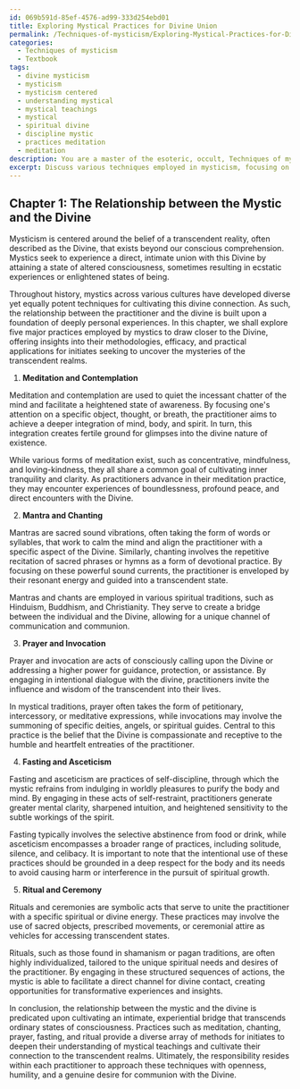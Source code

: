 ```yaml
---
id: 069b591d-85ef-4576-ad99-333d254ebd01
title: Exploring Mystical Practices for Divine Union
permalink: /Techniques-of-mysticism/Exploring-Mystical-Practices-for-Divine-Union/
categories:
  - Techniques of mysticism
  - Textbook
tags:
  - divine mysticism
  - mysticism
  - mysticism centered
  - understanding mystical
  - mystical teachings
  - mystical
  - spiritual divine
  - discipline mystic
  - practices meditation
  - meditation
description: You are a master of the esoteric, occult, Techniques of mysticism and education, you have written many textbooks on the subject in ways that provide students with rich and deep understanding of the subject. You are being asked to write textbook-like sections on a topic and you do it with full context, explainability, and reliability in accuracy to the true facts of the topic at hand, in a textbook style that a student would easily be able to learn from, in a rich, engaging, and contextual way. Always include relevant context (such as formulas and history), related concepts, and in a way that someone can gain deep insights from.
excerpt: Discuss various techniques employed in mysticism, focusing on the relationship between the practitioner and the divine. Include at least five practices commonly used by mystics to attain transcendent states and elaborate on the efficacy and methodology of each technique. Ensure that the information is structured in a manner conducive to teaching initiates who wish to deepen their understanding and insights related to mystical practices.
---
```

## Chapter 1: The Relationship between the Mystic and the Divine

Mysticism is centered around the belief of a transcendent reality, often described as the Divine, that exists beyond our conscious comprehension. Mystics seek to experience a direct, intimate union with this Divine by attaining a state of altered consciousness, sometimes resulting in ecstatic experiences or enlightened states of being.

Throughout history, mystics across various cultures have developed diverse yet equally potent techniques for cultivating this divine connection. As such, the relationship between the practitioner and the divine is built upon a foundation of deeply personal experiences. In this chapter, we shall explore five major practices employed by mystics to draw closer to the Divine, offering insights into their methodologies, efficacy, and practical applications for initiates seeking to uncover the mysteries of the transcendent realms.

1. **Meditation and Contemplation**

Meditation and contemplation are used to quiet the incessant chatter of the mind and facilitate a heightened state of awareness. By focusing one's attention on a specific object, thought, or breath, the practitioner aims to achieve a deeper integration of mind, body, and spirit. In turn, this integration creates fertile ground for glimpses into the divine nature of existence.

While various forms of meditation exist, such as concentrative, mindfulness, and loving-kindness, they all share a common goal of cultivating inner tranquility and clarity. As practitioners advance in their meditation practice, they may encounter experiences of boundlessness, profound peace, and direct encounters with the Divine.

2. **Mantra and Chanting**

Mantras are sacred sound vibrations, often taking the form of words or syllables, that work to calm the mind and align the practitioner with a specific aspect of the Divine. Similarly, chanting involves the repetitive recitation of sacred phrases or hymns as a form of devotional practice. By focusing on these powerful sound currents, the practitioner is enveloped by their resonant energy and guided into a transcendent state.

Mantras and chants are employed in various spiritual traditions, such as Hinduism, Buddhism, and Christianity. They serve to create a bridge between the individual and the Divine, allowing for a unique channel of communication and communion.

3. **Prayer and Invocation**

Prayer and invocation are acts of consciously calling upon the Divine or addressing a higher power for guidance, protection, or assistance. By engaging in intentional dialogue with the divine, practitioners invite the influence and wisdom of the transcendent into their lives.

In mystical traditions, prayer often takes the form of petitionary, intercessory, or meditative expressions, while invocations may involve the summoning of specific deities, angels, or spiritual guides. Central to this practice is the belief that the Divine is compassionate and receptive to the humble and heartfelt entreaties of the practitioner.

4. **Fasting and Asceticism**

Fasting and asceticism are practices of self-discipline, through which the mystic refrains from indulging in worldly pleasures to purify the body and mind. By engaging in these acts of self-restraint, practitioners generate greater mental clarity, sharpened intuition, and heightened sensitivity to the subtle workings of the spirit.

Fasting typically involves the selective abstinence from food or drink, while asceticism encompasses a broader range of practices, including solitude, silence, and celibacy. It is important to note that the intentional use of these practices should be grounded in a deep respect for the body and its needs to avoid causing harm or interference in the pursuit of spiritual growth.

5. **Ritual and Ceremony**

Rituals and ceremonies are symbolic acts that serve to unite the practitioner with a specific spiritual or divine energy. These practices may involve the use of sacred objects, prescribed movements, or ceremonial attire as vehicles for accessing transcendent states.

Rituals, such as those found in shamanism or pagan traditions, are often highly individualized, tailored to the unique spiritual needs and desires of the practitioner. By engaging in these structured sequences of actions, the mystic is able to facilitate a direct channel for divine contact, creating opportunities for transformative experiences and insights.

In conclusion, the relationship between the mystic and the divine is predicated upon cultivating an intimate, experiential bridge that transcends ordinary states of consciousness. Practices such as meditation, chanting, prayer, fasting, and ritual provide a diverse array of methods for initiates to deepen their understanding of mystical teachings and cultivate their connection to the transcendent realms. Ultimately, the responsibility resides within each practitioner to approach these techniques with openness, humility, and a genuine desire for communion with the Divine.
